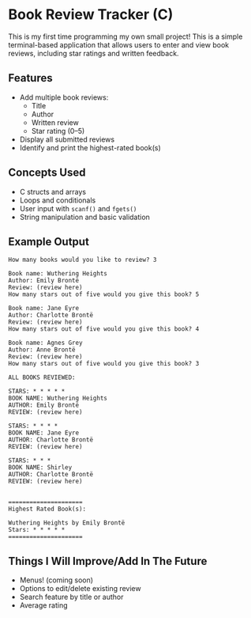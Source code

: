 # Book Review Tracker (C)

This is my first time programming my own small project! 
This is a simple terminal-based application that allows users to enter and view book reviews, including star ratings and written feedback.

## Features

- Add multiple book reviews:
  - Title
  - Author
  - Written review
  - Star rating (0–5)
- Display all submitted reviews
- Identify and print the highest-rated book(s)

## Concepts Used

- C structs and arrays
- Loops and conditionals
- User input with `scanf()` and `fgets()`
- String manipulation and basic validation

## Example Output

```
How many books would you like to review? 3

Book name: Wuthering Heights
Author: Emily Brontë
Review: (review here)
How many stars out of five would you give this book? 5

Book name: Jane Eyre
Author: Charlotte Brontë
Review: (review here)
How many stars out of five would you give this book? 4

Book name: Agnes Grey
Author: Anne Brontë
Review: (review here)
How many stars out of five would you give this book? 3

ALL BOOKS REVIEWED: 

STARS: * * * * *
BOOK NAME: Wuthering Heights
AUTHOR: Emily Brontë
REVIEW: (review here)

STARS: * * * *
BOOK NAME: Jane Eyre
AUTHOR: Charlotte Brontë
REVIEW: (review here)

STARS: * * *
BOOK NAME: Shirley
AUTHOR: Charlotte Brontë
REVIEW: (review here)


=====================
Highest Rated Book(s):

Wuthering Heights by Emily Brontë
Stars: * * * * *
=====================
```

## Things I Will Improve/Add In The Future
- Menus! (coming soon)
- Options to edit/delete existing review
- Search feature by title or author
- Average rating
